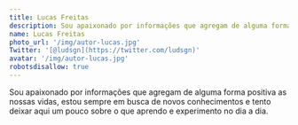 ```yaml
---
title: Lucas Freitas
description: Sou apaixonado por informações que agregam de alguma forma positiva as nossas vidas.
name: Lucas Freitas
photo_url: '/img/autor-lucas.jpg'
Twitter: '[@ludsgn](https://twitter.com/ludsgn)'
avatar: '/img/autor-lucas.jpg'
robotsdisallow: true
---
```

Sou apaixonado por informações que agregam de alguma forma positiva as nossas vidas, estou sempre em busca de novos conhecimentos e tento deixar aqui um pouco sobre o que aprendo e experimento no dia a dia.
